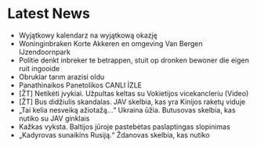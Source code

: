 # Latest News
-  Wyjątkowy kalendarz na wyjątkową okazję
-  Woninginbraken Korte Akkeren en omgeving Van Bergen IJzendoornpark
-  Politie denkt inbreker te betrappen, stuit op dronken bewoner die eigen ruit ingooide
-  Obruklar tarım arazisi oldu
-  Panathinaikos Panetolikos CANLI İZLE
-  [ŽT] Netikėti įvykiai. Užpultas keltas su Vokietijos vicekancleriu (Video)
-  [ŽT] Bus didžiulis skandalas. JAV skelbia, kas yra Kinijos raketų viduje
-  „Tai kelia nesveiką ažiotažą...“ Ukraina ūžia. Butusovas skelbia, kas nutiko su JAV ginklais
-  Kažkas vyksta. Baltijos jūroje pastebėtas paslaptingas slopinimas
-  „Kadyrovas sunaikins Rusiją.“ Ždanovas skelbia, kas nutiko
